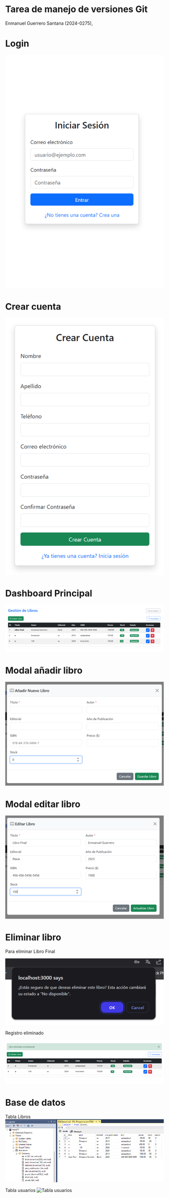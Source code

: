 # Tarea de manejo de versiones Git

Enmanuel Guerrero Santana (2024-0275),

# Login
![Captura de pantalla de Login](./public/image.png)

# Crear cuenta

![alt text](./public/image2.png)

# Dashboard Principal

![Principal](./public/image3.png)

# Modal añadir libro

![Modal añadir libro](./public/image4.png)

# Modal editar libro

![Modal editar libro](./public/image5.png)

# Eliminar libro

Para eliminar Libro Final

![Advertencia de eliminar](./public/image6.png)

Registro eliminado

![Registro eliminado](./public/image7.png)

# Base de datos

Tabla Libros
![Tabla Libros](./public/image8.png)

Tabla usuarios
![Tabla usuarios](image9.png)
